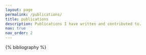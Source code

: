 ```yaml
---
layout: page
permalink: /publications/
title: publications
description: Publications I have written and contributed to.
nav: true
nav_order: 2
---
```


<!-- _pages/publications.md -->
<div class="publications">

{% bibliography %}

</div>
